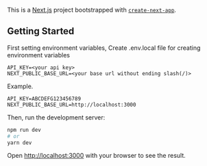 This is a [Next.js](https://nextjs.org/) project bootstrapped with [`create-next-app`](https://github.com/vercel/next.js/tree/canary/packages/create-next-app).

## Getting Started

First setting environment variables,
Create .env.local file for creating environment variables

```
API_KEY=<your api key>
NEXT_PUBLIC_BASE_URL=<your base url without ending slash(/)>
```

Example.
```
API_KEY=ABCDEFG123456789
NEXT_PUBLIC_BASE_URL=http://localhost:3000
```

Then, run the development server:

```bash
npm run dev
# or
yarn dev
```

Open [http://localhost:3000](http://localhost:3000) with your browser to see the result.